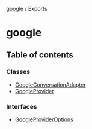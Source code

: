 <!-- 
 ⚠️  AUTO-GENERATED FILE - DO NOT EDIT MANUALLY
 This file is automatically generated by scripts/docs-generator.js
 To make changes, edit the source TypeScript files or update the generator script
-->

[google](../) / Exports

# google

## Table of contents

### Classes

- [GoogleConversationAdapter](classes/GoogleConversationAdapter)
- [GoogleProvider](classes/GoogleProvider)

### Interfaces

- [GoogleProviderOptions](interfaces/GoogleProviderOptions)
